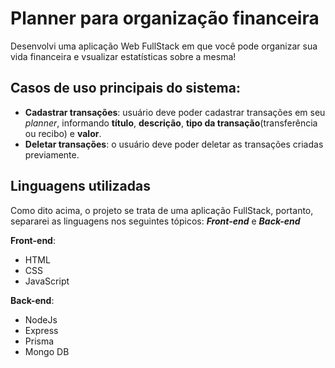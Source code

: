 # Planner para organização financeira
Desenvolvi uma aplicação Web FullStack em que você pode organizar sua vida financeira e vsualizar estatísticas sobre a mesma!

## Casos de uso principais do sistema: 
- **Cadastrar transações**:  usuário deve poder cadastrar transações em seu _planner_, informando **título**, **descrição**, **tipo da transação**(transferência ou recibo) e **valor**.
- **Deletar transações**: o usuário deve poder deletar as transações criadas previamente.

## Linguagens utilizadas
Como dito acima, o projeto se trata de uma aplicação FullStack, portanto, separarei as linguagens nos seguintes tópicos: **_Front-end_** e **_Back-end_**

**Front-end**:
- HTML
- CSS
- JavaScript
 
**Back-end**:
- NodeJs
- Express
- Prisma
- Mongo DB
